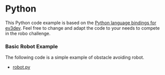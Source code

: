 # Python
This Python code example is based on the [Python language bindings for ev3dev](https://github.com/rhempel/ev3dev-lang-python).
Feel free to change and adapt the code to your needs to compete in the robo challenge.

### Basic Robot Example
The following code is a simple example of obstacle avoiding robot.
- [robot.py](robot.py)
